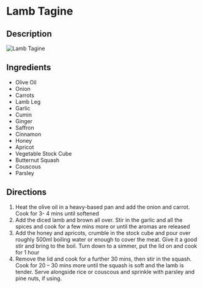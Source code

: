 # Lamb Tagine

## Description
![Lamb Tagine](https://www.themealdb.com/images/media/meals/yuwtuu1511295751.jpg "Lamb Tagine")

## Ingredients
- Olive Oil
- Onion
- Carrots
- Lamb Leg
- Garlic
- Cumin
- Ginger
- Saffron
- Cinnamon
- Honey
- Apricot
- Vegetable Stock Cube
- Butternut Squash
- Couscous
- Parsley

## Directions
1. Heat the olive oil in a heavy-based pan and add the onion and carrot. Cook for 3- 4 mins until softened
2. Add the diced lamb and brown all over. Stir in the garlic and all the spices and cook for a few mins more or until the aromas are released
3. Add the honey and apricots, crumble in the stock cube and pour over roughly 500ml boiling water or enough to cover the meat. Give it a good stir and bring to the boil. Turn down to a simmer, put the lid on and cook for 1 hour
4. Remove the lid and cook for a further 30 mins, then stir in the squash. Cook for 20 – 30 mins more until the squash is soft and the lamb is tender. Serve alongside rice or couscous and sprinkle with parsley and pine nuts, if using.
